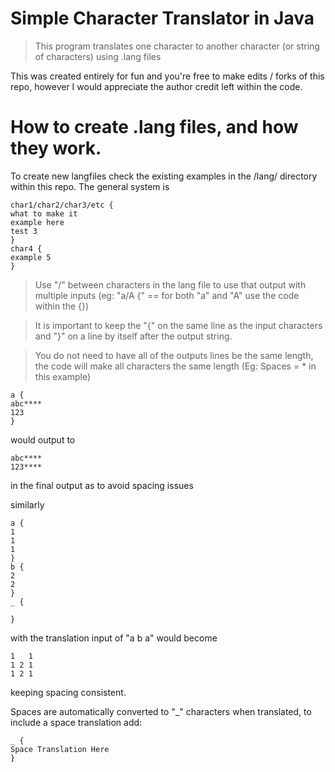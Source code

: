 # Simple Character Translator in Java

> This program translates one character to another character (or string of characters) using .lang files

This was created entirely for fun and you're free to make edits / forks of this repo, however I would appreciate the author credit left within the code.

# How to create .lang files, and how they work.

To create new langfiles check the existing examples in the /lang/ directory within this repo.
The general system is

```
char1/char2/char3/etc {
what to make it
example here
test 3
}
char4 {
example 5
}
```

> Use "/" between characters in the lang file to use that output with multiple inputs (eg: "a/A {" == for both "a" and "A" use the code within the {})

> It is important to keep the "{" on the same line as the input characters and "}" on a line by itself after the output string.

> You do not need to have all of the outputs lines be the same length, the code will make all characters the same length 
(Eg: Spaces = * in this example)

```
a {
abc****
123
}
```
would output to 
```
abc****
123****
```
in the final output as to avoid spacing issues

similarly 
```
a {
1
1
1
}
b {
2
2
}
_ {
 
}
```
with the translation input of "a b a"
would become
```
1   1
1 2 1
1 2 1
```

keeping spacing consistent.

Spaces are automatically converted to "_" characters when translated, to include a space translation add: 
```
_ {
Space Translation Here
}
```
